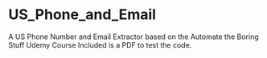 # US_Phone_and_Email
A US Phone Number and Email Extractor based on the Automate the Boring Stuff Udemy Course
Included is a PDF to test the code.
